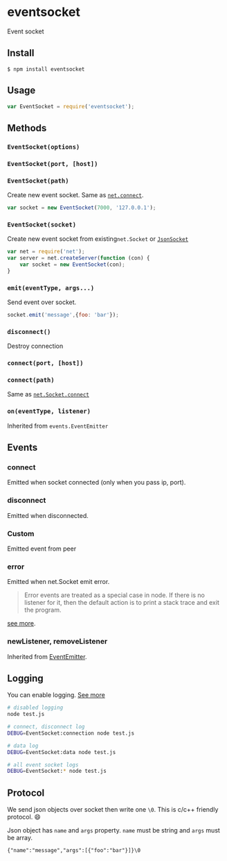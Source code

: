 # eventsocket
Event socket

## Install

```
$ npm install eventsocket
```

## Usage

```js
var EventSocket = require('eventsocket');
```

## Methods

### `EventSocket(options)`
### `EventSocket(port, [host])`
### `EventSocket(path)`

Create new event socket. Same as [`net.connect`](http://nodejs.org/api/net.html#net_net_connect_options_connectionlistener).

```js
var socket = new EventSocket(7000, '127.0.0.1');
```

### `EventSocket(socket)`

Create new event socket from existing`net.Socket` or [`JsonSocket`](https://github.com/smmoosavi/jsonsocket)

```js
var net = require('net');
var server = net.createServer(function (con) {
    var socket = new EventSocket(con);
}
```

### `emit(eventType, args...)`

Send event over socket.

```js
socket.emit('message',{foo: 'bar'});
```
### `disconnect()`

Destroy connection


### `connect(port, [host])`
### `connect(path)`

Same as [`net.Socket.connect`](http://nodejs.org/api/net.html#net_socket_connect_port_host_connectlistener)

### `on(eventType, listener)`

Inherited from `events.EventEmitter`

## Events
### connect
Emitted when socket connected (only when you pass ip, port).

### disconnect
Emitted when disconnected.

### Custom
Emitted event from peer 

### error

Emitted when net.Socket emit error.

> Error events are treated as a special case in node. If there is no listener for it,
> then the default action is to print a stack trace and exit the program.

[see more](http://nodejs.org/api/events.html#events_class_events_eventemitter).

### newListener, removeListener

Inherited from [EventEmitter](http://nodejs.org/api/events.html#events_class_events_eventemitter).
## Logging

You can enable logging. [See more](https://github.com/visionmedia/debug)

```bash
# disabled logging
node test.js

# connect, disconnect log
DEBUG=EventSocket:connection node test.js

# data log
DEBUG=EventSocket:data node test.js

# all event socket logs
DEBUG=EventSocket:* node test.js
```

## Protocol

We send json objects over socket then write one `\0`. This is c/c++ friendly protocol. :smile:

Json object has `name` and `args` property. `name` must be string and `args` must be array.

```
{"name":"message","args":[{"foo":"bar"}]}\0
```
